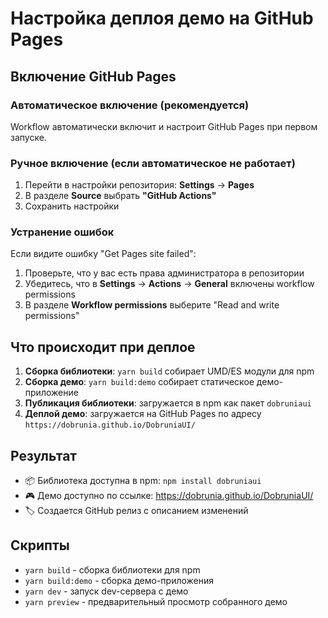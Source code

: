 # Настройка деплоя демо на GitHub Pages

## Включение GitHub Pages

### Автоматическое включение (рекомендуется)

Workflow автоматически включит и настроит GitHub Pages при первом запуске.

### Ручное включение (если автоматическое не работает)

1. Перейти в настройки репозитория: **Settings** → **Pages**
2. В разделе **Source** выбрать **"GitHub Actions"**
3. Сохранить настройки

### Устранение ошибок

Если видите ошибку "Get Pages site failed":

1. Проверьте, что у вас есть права администратора в репозитории
2. Убедитесь, что в **Settings** → **Actions** → **General** включены workflow permissions
3. В разделе **Workflow permissions** выберите "Read and write permissions"

## Что происходит при деплое

1. **Сборка библиотеки**: `yarn build` собирает UMD/ES модули для npm
2. **Сборка демо**: `yarn build:demo` собирает статическое демо-приложение
3. **Публикация библиотеки**: загружается в npm как пакет `dobruniaui`
4. **Деплой демо**: загружается на GitHub Pages по адресу `https://dobrunia.github.io/DobruniaUI/`

## Результат

- 📦 Библиотека доступна в npm: `npm install dobruniaui`
- 🎮 Демо доступно по ссылке: https://dobrunia.github.io/DobruniaUI/
- 🏷️ Создается GitHub релиз с описанием изменений

## Скрипты

- `yarn build` - сборка библиотеки для npm
- `yarn build:demo` - сборка демо-приложения
- `yarn dev` - запуск dev-сервера с демо
- `yarn preview` - предварительный просмотр собранного демо

